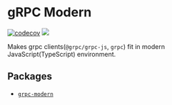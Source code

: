 # gRPC Modern

[![codecov](https://codecov.io/gh/daangn/grpc-modern/branch/main/graph/badge.svg?token=DDA5G6PWJ1)](https://codecov.io/gh/daangn/grpc-modern)
![](https://img.shields.io/github/last-commit/daangn/grpc-modern)

Makes grpc clients(`@grpc/grpc-js`, `grpc`) fit in modern JavaScript(TypeScript) environment.

## Packages

- [`grpc-modern`](./packages/grpc-modern)
